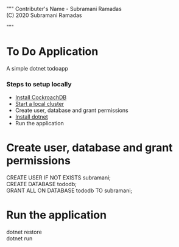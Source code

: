 """
Contributer's Name - Subramani Ramadas <br />
(C) 2020 Subramani Ramadas <br />

"""

# To Do Application
A simple dotnet todoapp

### Steps to setup locally
+ [Install CockroachDB](https://www.cockroachlabs.com/docs/v20.1/install-cockroachdb-mac.html)
+ [Start a local cluster](https://www.cockroachlabs.com/docs/v20.1/start-a-local-cluster)
+ Create user, database and grant permissions
+ [Install dotnet](https://dotnet.microsoft.com/download)
+ Run the application

# Create user, database and grant permissions
CREATE USER IF NOT EXISTS subramani; <br />
CREATE DATABASE tododb; <br />
GRANT ALL ON DATABASE tododb TO subramani; <br />

# Run the application
dotnet restore <br />
dotnet run <br />
